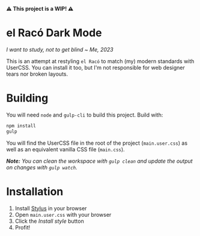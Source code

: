 **:warning: This project is a WIP! :warning:**

# el Racó Dark Mode
*I want to study, not to get blind ~ Me, 2023*

This is an attempt at restyling `el Racó` to match (my) modern standards with UserCSS. You can install it too, but I'm not responsible
for web designer tears nor broken layouts.

# Building
You will need `node` and `gulp-cli` to build this project. Build with:
```sh
npm install
gulp
```
You will find the UserCSS file in the root of the project (`main.user.css`) as well as an equivalent vanilla CSS file (`main.css`).

***Note:*** *You can clean the workspace with `gulp clean` and update the output on changes with `gulp watch`.*

# Installation
1. Install [Stylus](https://add0n.com/stylus.html) in your browser
2. Open `main.user.css` with your browser
3. Click the *Install style* button
4. Profit!
